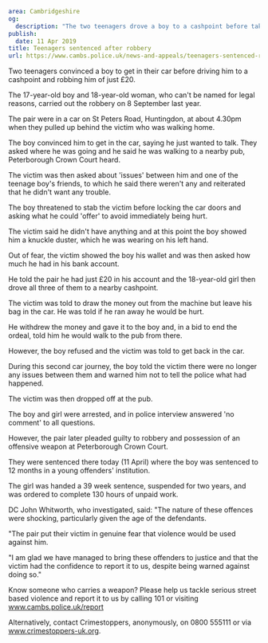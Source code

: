 ```yaml
area: Cambridgeshire
og:
  description: "The two teenagers drove a boy to a cashpoint before taking just \xA320 from him"
publish:
  date: 11 Apr 2019
title: Teenagers sentenced after robbery
url: https://www.cambs.police.uk/news-and-appeals/teenagers-sentenced-robbery-huntingdon
```

Two teenagers convinced a boy to get in their car before driving him to a cashpoint and robbing him of just £20.

The 17-year-old boy and 18-year-old woman, who can't be named for legal reasons, carried out the robbery on 8 September last year.

The pair were in a car on St Peters Road, Huntingdon, at about 4.30pm when they pulled up behind the victim who was walking home.

The boy convinced him to get in the car, saying he just wanted to talk. They asked where he was going and he said he was walking to a nearby pub, Peterborough Crown Court heard.

The victim was then asked about 'issues' between him and one of the teenage boy's friends, to which he said there weren't any and reiterated that he didn't want any trouble.

The boy threatened to stab the victim before locking the car doors and asking what he could 'offer' to avoid immediately being hurt.

The victim said he didn't have anything and at this point the boy showed him a knuckle duster, which he was wearing on his left hand.

Out of fear, the victim showed the boy his wallet and was then asked how much he had in his bank account.

He told the pair he had just £20 in his account and the 18-year-old girl then drove all three of them to a nearby cashpoint.

The victim was told to draw the money out from the machine but leave his bag in the car. He was told if he ran away he would be hurt.

He withdrew the money and gave it to the boy and, in a bid to end the ordeal, told him he would walk to the pub from there.

However, the boy refused and the victim was told to get back in the car.

During this second car journey, the boy told the victim there were no longer any issues between them and warned him not to tell the police what had happened.

The victim was then dropped off at the pub.

The boy and girl were arrested, and in police interview answered 'no comment' to all questions.

However, the pair later pleaded guilty to robbery and possession of an offensive weapon at Peterborough Crown Court.

They were sentenced there today (11 April) where the boy was sentenced to 12 months in a young offenders' institution.

The girl was handed a 39 week sentence, suspended for two years, and was ordered to complete 130 hours of unpaid work.

DC John Whitworth, who investigated, said: "The nature of these offences were shocking, particularly given the age of the defendants.

"The pair put their victim in genuine fear that violence would be used against him.

"I am glad we have managed to bring these offenders to justice and that the victim had the confidence to report it to us, despite being warned against doing so."

Know someone who carries a weapon? Please help us tackle serious street based violence and report it to us by calling 101 or visiting www.cambs.police.uk/report

Alternatively, contact Crimestoppers, anonymously, on 0800 555111 or via www.crimestoppers-uk.org.
